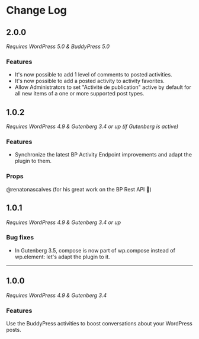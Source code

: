 # Change Log

## 2.0.0

_Requires WordPress 5.0 & BuddyPress 5.0_

### Features

+ It's now possible to add 1 level of comments to posted activities.
+ It's now possible to add a posted activity to activity favorites.
+ Allow Administrators to set "Activité de publication" active by default for all new items of a one or more supported post types.

## 1.0.2

_Requires WordPress 4.9 & Gutenberg 3.4 or up (if Gutenberg is active)_

### Features

+ Synchronize the latest BP Activity Endpoint improvements and adapt the plugin to them.

### Props
@renatonascalves (for his great work on the BP Rest API 👏)

## 1.0.1

_Requires WordPress 4.9 & Gutenberg 3.4 or up_

### Bug fixes

- In Gutenberg 3.5, compose is now part of wp.compose instead of wp.element: let's adapt the plugin to it.

---

## 1.0.0

_Requires WordPress 4.9 & Gutenberg 3.4_

### Features

Use the BuddyPress activities to boost conversations about your WordPress posts.
